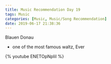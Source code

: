 ```yaml
---
title: Music Recommendation Day 19
tags: Music
categories: [Music, Music/Song Recommendation]
date: 2019-06-17 21:38:36
---
```


Blauen Donau
- one of the most famous waltz, Ever

{% youtube ENETOpNpIiI %}
